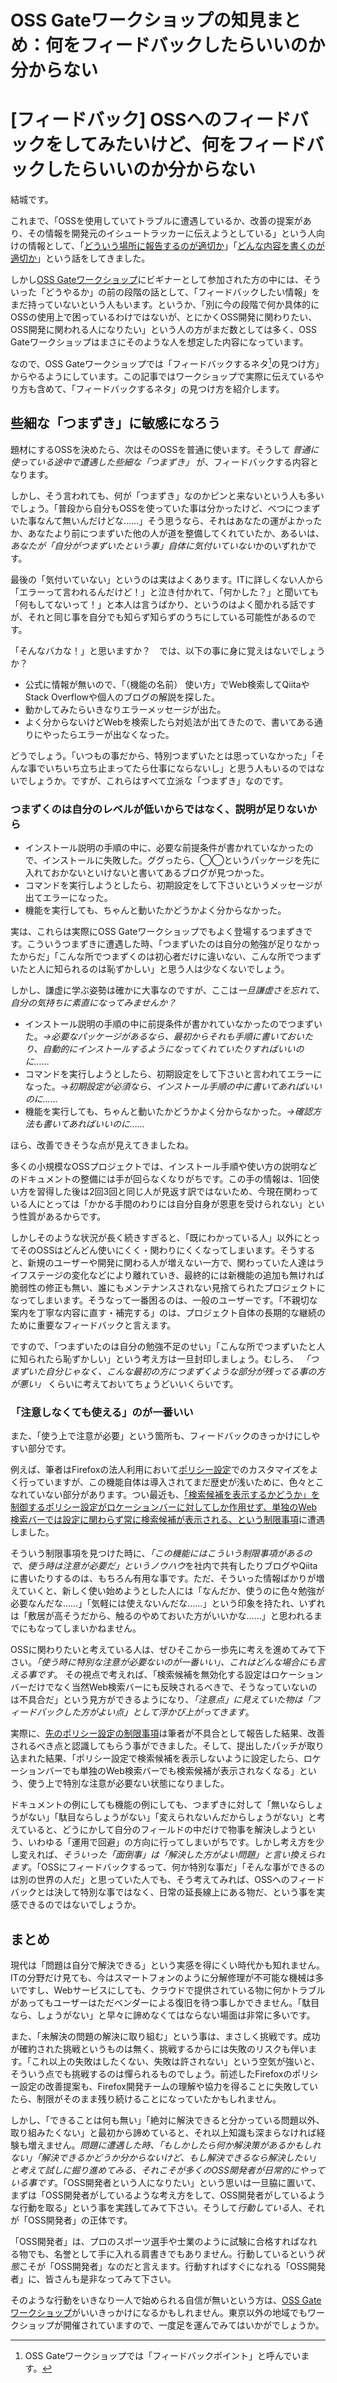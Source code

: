 # OSS Gateワークショップの知見まとめ：何をフィードバックしたらいいのか分からない

# [フィードバック] OSSへのフィードバックをしてみたいけど、何をフィードバックしたらいいのか分からない

結城です。

これまで、「OSSを使用していてトラブルに遭遇しているか、改善の提案があり、その情報を開発元のイシュートラッカーに伝えようとしている」という人向けの情報として、「[どういう場所に報告するのが適切か](20190618)」「[どんな内容を書くのが適切か](20190619)」という話をしてきました。

しかし[OSS Gateワークショップ](https://oss-gate.github.io/)にビギナーとして参加された方の中には、そういった「どうやるか」の前の段階の話として、「フィードバックしたい情報」をまだ持っていないという人もいます。というか、「別に今の段階で何か具体的にOSSの使用上で困っているわけではないが、とにかくOSS開発に関わりたい、OSS開発に関われる人になりたい」という人の方がまだ数としては多く、OSS Gateワークショップはまさにそのような人を想定した内容になっています。

なので、OSS Gateワークショップでは「フィードバックするネタ[^feedback-point]の見つけ方」からやるようにしています。この記事ではワークショップで実際に伝えているやり方も含めて、「フィードバックするネタ」の見つけ方を紹介します。

[^feedback-point]: OSS Gateワークショップでは「フィードバックポイント」と呼んでいます。



## 些細な「つまずき」に敏感になろう

題材にするOSSを決めたら、次はそのOSSを普通に使います。そうして *普通に使っている途中で遭遇した些細な「つまずき」* が、フィードバックする内容となります。

しかし、そう言われても、何が「つまずき」なのかピンと来ないという人も多いでしょう。「普段から自分もOSSを使っていた事は分かったけど、べつにつまずいた事なんて無いんだけどな……」そう思うなら、それはあなたの運がよかったか、あなたより前につまずいた他の人が道を整備してくれていたか、あるいは、*あなたが「自分がつまずいたという事」自体に気付いていない*かのいずれかです。

最後の「気付いていない」というのは実はよくあります。ITに詳しくない人から「エラーって言われるんだけど！」と泣き付かれて、「何かした？」と聞いても「何もしてないって！」と本人は言うばかり、というのはよく聞かれる話ですが、それと同じ事を自分でも知らず知らずのうちにしている可能性があるのです。

「そんなバカな！」と思いますか？　では、以下の事に身に覚えはないでしょうか？

* 公式に情報が無いので、「（機能の名前） 使い方」でWeb検索してQiitaやStack Overflowや個人のブログの解説を探した。
* 動かしてみたらいきなりエラーメッセージが出た。
* よく分からないけどWebを検索したら対処法が出てきたので、書いてある通りにやったらエラーが出なくなった。

どうでしょう。「いつもの事だから、特別つまずいたとは思っていなかった」「そんな事でいちいち立ち止まってたら仕事にならないし」と思う人もいるのではないでしょうか。ですが、これらはすべて立派な「つまずき」なのです。


### つまずくのは自分のレベルが低いからではなく、説明が足りないから

* インストール説明の手順の中に、必要な前提条件が書かれていなかったので、インストールに失敗した。ググったら、◯◯というパッケージを先に入れておかないといけないと書いてあるブログが見つかった。
* コマンドを実行しようとしたら、初期設定をして下さいというメッセージが出てエラーになった。
* 機能を実行しても、ちゃんと動いたかどうかよく分からなかった。

実は、これらは実際にOSS Gateワークショップでもよく登場するつまずきです。こういうつまずきに遭遇した時、「つまずいたのは自分の勉強が足りなかったからだ」「こんな所でつまずくのは初心者だけに違いない、こんな所でつまずいたと人に知られるのは恥ずかしい」と思う人は少なくないでしょう。

しかし、謙虚に学ぶ姿勢は確かに大事なのですが、ここは*一旦謙虚さを忘れて、自分の気持ちに素直になってみませんか？*

* インストール説明の手順の中に前提条件が書かれていなかったのでつまずいた。*→必要なパッケージがあるなら、最初からそれも手順に書いておいたり、自動的にインストールするようになってくれていたりすればいいのに……*
* コマンドを実行しようとしたら、初期設定をして下さいと言われてエラーになった。*→初期設定が必須なら、インストール手順の中に書いてあればいいのに……*
* 機能を実行しても、ちゃんと動いたかどうかよく分からなかった。*→確認方法も書いてあればいいのに……*

ほら、改善できそうな点が見えてきましたね。

多くの小規模なOSSプロジェクトでは、インストール手順や使い方の説明などのドキュメントの整備には手が回らなくなりがちです。この手の情報は、1回使い方を習得した後は2回3回と同じ人が見返す訳ではないため、今現在関わっている人にとっては「かかる手間のわりには自分自身が恩恵を受けられない」という性質があるからです。

しかしそのような状況が長く続きすぎると、「既にわかっている人」以外にとってそのOSSはどんどん使いにくく・関わりにくくなってしまいます。そうすると、新規のユーザーや開発に関わる人が増えない一方で、関わっていた人達はライフステージの変化などにより離れていき、最終的には新機能の追加も無ければ脆弱性の修正も無い、誰にもメンテナンスされない見捨てられたプロジェクトになってしまいます。そうなって一番困るのは、一般のユーザーです。「不親切な案内を丁寧な内容に直す・補完する」のは、プロジェクト自体の長期的な継続のために重要なフィードバックと言えます。

ですので、「つまずいたのは自分の勉強不足のせい」「こんな所でつまずいたと人に知られたら恥ずかしい」という考え方は一旦封印しましょう。むしろ、 *「つまずいた自分じゃなく、こんな最初の方につまずくような部分が残ってる事の方が悪い」* くらいに考えておいてちょうどいいくらいです。

### 「注意しなくても使える」のが一番いい

また、「使う上で注意が必要」という箇所も、フィードバックのきっかけにしやすい部分です。

例えば、筆者はFirefoxの法人利用において[ポリシー設定](20180512)でのカスタマイズをよく行っていますが、この機能自体は導入されてまだ歴史が浅いために、色々とこなれていない部分があります。つい最近も、[「検索候補を表示するかどうか」を制御するポリシー設定がロケーションバーに対してしか作用せず、単独のWeb検索バーでは設定に関わらず常に検索候補が表示される、という制限事項](https://bugzilla.mozilla.org/show_bug.cgi?id=1555584)に遭遇しました。

そういう制限事項を見つけた時に、*「この機能にはこういう制限事項があるので、使う時は注意が必要だ」というノウハウ*を社内で共有したりブログやQiitaに書いたりするのは、もちろん有用な事です。ただ、そういった情報ばかりが増えていくと、新しく使い始めようとした人には「なんだか、使うのに色々勉強が必要なんだな……」「気軽には使えないんだな……」という印象を持たれ、いずれは「敷居が高そうだから、触るのやめておいた方がいいかな……」と思われるまでにもなってしまいかねません。

OSSに関わりたいと考えている人は、ぜひそこから一歩先に考えを進めてみて下さい。*「使う時に特別な注意が必要ないのが一番いい」、これはどんな場合にも言える事です*。 その視点で考えれば、「検索候補を無効化する設定はロケーションバーだけでなく当然Web検索バーにも反映されるべきで、そうなっていないのは不具合だ」という見方ができるようになり、*「注意点」に見えていた物は「フィードバックした方がよい点」として浮かび上がってきます*。

実際に、[先のポリシー設定の制限事項](https://bugzilla.mozilla.org/show_bug.cgi?id=1555584)は筆者が不具合として報告した結果、改善されるべき点と認識してもらう事ができました。そして、提出したパッチが取り込まれた結果、「ポリシー設定で検索候補を表示しないように設定したら、ロケーションバーでも単独のWeb検索バーでも検索候補が表示されなくなる」という、使う上で特別な注意が必要ない状態になりました。

ドキュメントの例にしても機能の例にしても、つまずきに対して「無いならしょうがない」「駄目ならしょうがない」「変えられないんだからしょうがない」と考えていると、どうにかして自分のフィールドの中だけで物事を解決しようという、いわゆる「運用で回避」の方向に行ってしまいがちです。しかし考え方を少し変えれば、*そういった「面倒事」は「解決した方がよい問題」と言い換えられます*。「OSSにフィードバックするって、何か特別な事だ」「そんな事ができるのは別の世界の人だ」と思っていた人でも、そう考えてみれば、OSSへのフィードバックとは決して特別な事ではなく、日常の延長線上にある物だ、という事を実感できるのではないでしょうか。

## まとめ

現代は「問題は自分で解決できる」という実感を得にくい時代かも知れません。ITの分野だけ見ても、今はスマートフォンのように分解修理が不可能な機械は多いですし、Webサービスにしても、クラウドで提供されている物に何かトラブルがあってもユーザーはただベンダーによる復旧を待つ事しかできません。「駄目なら、しょうがない」と早々に諦めなくてはならない場面は非常に多いです。

また、「未解決の問題の解決に取り組む」という事は、まさしく挑戦です。成功が確約された挑戦というものは無く、挑戦するからには失敗のリスクも伴います。「これ以上の失敗はしたくない、失敗は許されない」という空気が強いと、そういう点でも挑戦するのは憚られるものでしょう。前述したFirefoxのポリシー設定の改善提案も、Firefox開発チームの理解や協力を得ることに失敗していたら、制限がそのまま残り続けることになっていたかもしれません。

しかし、「できることは何も無い」「絶対に解決できると分かっている問題以外、取り組みたくない」と最初から諦めていると、それ以上知識も深まらなければ経験も増えません。*問題に遭遇した時、「もしかしたら何か解決策があるかもしれない」「解決できるかどうか分からないけど、もし解決できるなら解決したい」と考えて試しに掘り進めてみる、それこそが多くのOSS開発者が日常的にやっている事です*。「OSS開発者という人になりたい」という思いは一旦脇に置いて、まずは「OSS開発者がしているような考え方をして、OSS開発者がしているような行動を取る」という事を実践してみて下さい。そうして*行動している*人、それが「OSS開発者」の正体です。

「OSS開発者」は、プロのスポーツ選手や士業のように試験に合格すればなれる物でも、名誉として手に入れる肩書きでもありません。行動しているという*状態*こそが「OSS開発者」なのだと言えます。行動すればすぐになれる「OSS開発者」に、皆さんも是非なってみて下さい。

そのような行動をいきなり一人で始められる自信が無いという方は、[OSS Gateワークショップ](https://oss-gate.github.io/)がいいきっかけになるかもしれません。東京以外の地域でもワークショップが開催されていますので、一度足を運んでみてはいかがでしょうか。

